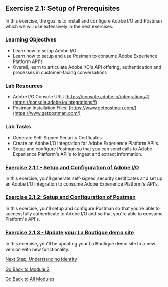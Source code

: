 ## Exercise 2.1: Setup of Prerequisites
In this exercise, the goal is to install and configure Adobe I/O and Postman which we will use extensively in the next exercises.

### Learning Objectives

- Learn how to setup Adobe I/O
- Learn how to setup and use Postman to consume Adobe Experience Platform API's
- Overall, learn to articulate Adobe I/O's API offering, authentication and processes in customer-facing conversations

### Lab Resources

- Adobe I/O Console URL: [https://console.adobe.io/integrations#](https://console.adobe.io/integrations#)
- Postman Installation Files: [https://www.getpostman.com/](https://www.getpostman.com/)

### Lab Tasks

- Generate Self-Signed Security Certficates
- Create an Adobe I/O Integration for Adobe Experience Platform API's.
- Setup and configure Postman so that you can send calls to Adobe Experience Platform's API's to ingest and extract information.


### [Exercise 2.1.1 - Setup and Configuration of Adobe I/O](./ex1.md)
In this exercise, you'll generate self-signed security certificates and set up an Adobe I/O integration to consume Adobe Experience Platform's API's.

### [Exercise 2.1.2: Setup and Configuration of Postman](./ex2.md)
In this exercise, you'll setup and configure Postman so that you're able to successfully authenticate to Adobe I/O and so that you're able to consume Platform's API's.

### [Exercise 2.1.3 - Update your La Boutique demo site](./ex3.md)
In this exercise, you'll be updating your La Boutique demo site to a new version with new functionality.

[Next Step: Understanding Identity](../identity/README.md)

[Go Back to Module 2](../README.md)

[Go Back to All Modules](/../../)



